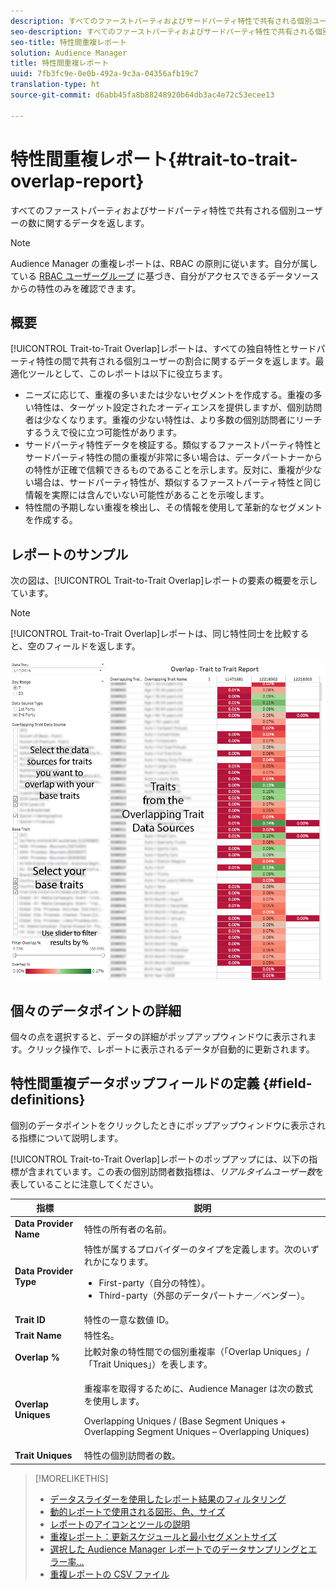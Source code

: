 ```yaml
---
description: すべてのファーストパーティおよびサードパーティ特性で共有される個別ユーザーの数に関するデータを返します。
seo-description: すべてのファーストパーティおよびサードパーティ特性で共有される個別ユーザーの数に関するデータを返します。
seo-title: 特性間重複レポート
solution: Audience Manager
title: 特性間重複レポート
uuid: 7fb3fc9e-0e0b-492a-9c3a-04356afb19c7
translation-type: ht
source-git-commit: d6abb45fa8b88248920b64db3ac4e72c53ecee13

---
```



# 特性間重複レポート{#trait-to-trait-overlap-report}

すべてのファーストパーティおよびサードパーティ特性で共有される個別ユーザーの数に関するデータを返します。

>[!NOTE]
>
>Audience Manager の重複レポートは、RBAC の原則に従います。自分が属している [RBAC ユーザーグループ](/help/using/features/administration/administration-overview.md) に基づき、自分がアクセスできるデータソースからの特性のみを確認できます。

<!-- 

c_overlap_reports.xml

 -->

## 概要

[!UICONTROL Trait-to-Trait Overlap]レポートは、すべての独自特性とサードパーティ特性の間で共有される個別ユーザーの割合に関するデータを返します。最適化ツールとして、このレポートは以下に役立ちます。

* ニーズに応じて、重複の多いまたは少ないセグメントを作成する。重複の多い特性は、ターゲット設定されたオーディエンスを提供しますが、個別訪問者は少なくなります。重複の少ない特性は、より多数の個別訪問者にリーチするうえで役に立つ可能性があります。
* サードパーティ特性データを検証する。類似するファーストパーティ特性とサードパーティ特性の間の重複が非常に多い場合は、データパートナーからの特性が正確で信頼できるものであることを示します。反対に、重複が少ない場合は、サードパーティ特性が、類似するファーストパーティ特性と同じ情報を実際には含んでいない可能性があることを示唆します。
* 特性間の予期しない重複を検出し、その情報を使用して革新的なセグメントを作成する。

## レポートのサンプル

次の図は、[!UICONTROL Trait-to-Trait Overlap]レポートの要素の概要を示しています。

>[!NOTE]
>
>[!UICONTROL Trait-to-Trait Overlap]レポートは、同じ特性同士を比較すると、空のフィールドを返します。

![](assets/trait-to-trait-overlap.png)

## 個々のデータポイントの詳細

個々の点を選択すると、データの詳細がポップアップウィンドウに表示されます。クリック操作で、レポートに表示されるデータが自動的に更新されます。

## 特性間重複データポップフィールドの定義 {#field-definitions}

個別のデータポイントをクリックしたときにポップアップウィンドウに表示される指標について説明します。

<!-- 

r_t2t_data_pop.xml

 -->

[!UICONTROL Trait-to-Trait Overlap]レポートのポップアップには、以下の指標が含まれています。この表の個別訪問者数指標は、*リアルタイムユーザー数*&#x200B;を表していることに注意してください。

<table id="table_A2A0CFC47C1A404994B82E6630E711A2"> 
 <thead> 
  <tr> 
   <th colname="col1" class="entry"> 指標 </th> 
   <th colname="col2" class="entry"> 説明 </th> 
  </tr>
 </thead>
 <tbody> 
  <tr> 
   <td colname="col1"><b><span class="wintitle"> Data Provider Name</span></b> </td> 
   <td colname="col2"> 特性の所有者の名前。 </td> 
  </tr> 
  <tr> 
   <td colname="col1"><b><span class="wintitle"> Data Provider Type</span></b> </td> 
   <td colname="col2">特性が属するプロバイダーのタイプを定義します。次のいずれかになります。 
    <ul id="ul_0477C04A33FD4F5D998B98984E6554D3"> 
     <li id="li_50FCA48EDB5843AB8FB6C34ED2C0067D">First-party（自分の特性）。 </li> 
     <li id="li_4F6148EDAEFE43FA8D505944E9FE3855">Third-party（外部のデータパートナー／ベンダー）。 </li> 
    </ul> </td> 
  </tr> 
  <tr> 
   <td colname="col1"><b><span class="wintitle"> Trait ID</span></b> </td> 
   <td colname="col2"> 特性の一意な数値 ID。 </td> 
  </tr> 
  <tr> 
   <td colname="col1"><b><span class="wintitle"> Trait Name</span></b> </td> 
   <td colname="col2"> 特性名。 </td> 
  </tr> 
  <tr> 
   <td colname="col1"><b><span class="wintitle"> Overlap %</span></b> </td> 
   <td colname="col2"> 比較対象の特性間での個別重複率（「Overlap Uniques」/「Trait Uniques」）を表します。 </td> 
  </tr> 
  <tr> 
   <td colname="col1"><b><span class="wintitle"> Overlap Uniques</span></b> </td> 
   <td colname="col2"> <p>重複率を取得するために、Audience Manager は次の数式を使用します。</p> <p>Overlapping Uniques / (Base Segment Uniques + Overlapping Segment Uniques – Overlapping Uniques)</p> </td> 
  </tr> 
  <tr> 
   <td colname="col1"><b><span class="wintitle"> Trait Uniques</span></b> </td> 
   <td colname="col2"> 特性の個別訪問者の数。 </td> 
  </tr> 
 </tbody> 
</table>

>[!MORELIKETHIS]
>
>* [データスライダーを使用したレポート結果のフィルタリング](../../reporting/dynamic-reports/data-sliders.md)
>* [動的レポートで使用される図形、色、サイズ](../../reporting/dynamic-reports/interactive-report-technology.md#shapes-colors-sizes)
>* [レポートのアイコンとツールの説明](../../reporting/dynamic-reports/interactive-report-technology.md#icons-tools-explained)
>* [重複レポート：更新スケジュールと最小セグメントサイズ](../../reporting/dynamic-reports/overlap-minimum-segment-size.md)
>* [選択した Audience Manager レポートでのデータサンプリングとエラー率...](../../reporting/report-sampling.md)
>* [重複レポートの CSV ファイル](../../reporting/dynamic-reports/overlap-csv-files.md)